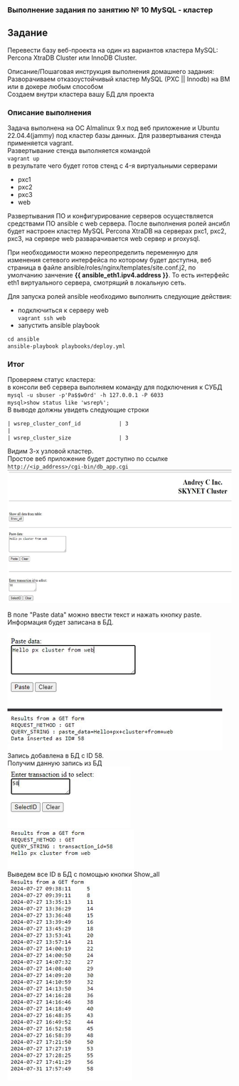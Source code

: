 ### Выполнение задания по занятию № 10 MySQL - кластер
## Задание
Перевести базу веб-проекта на один из вариантов кластера MySQL: Percona XtraDB Cluster или InnoDB Cluster.  

Описание/Пошаговая инструкция выполнения домашнего задания:  
Разворачиваем отказоустойчивый кластер MySQL (PXC || Innodb) на ВМ или в докере любым способом  
Создаем внутри кластера вашу БД для проекта  

### Описание выполнения
Задача выполнена на ОС  Almalinux 9.x под веб приложение и Ubuntu 22.04.4(jammy) под кластер базы данных.
Для развертывания стенда применяется vagrant.  
Развертывание стенда выполняется командой  
```vagrant up```  
в результате чего будет готов стенд c 4-я виртуальными серверами 
- pxc1 
- pxc2 
- pxc3
- web

Развертывания ПО и конфигурирование серверов осуществляется средствами ПО ansible с web сервера. После выполнения 
ролей ансибл будет настроен кластер MySQL Percona XtraDB на серверах pxc1, pxc2, pxc3, на сервере web
разварачивается web сервер и proxysql.  

При необходимости можно переопределить переменную для изменения сетевого интерфейса по которому будет доступна,
веб страница в файле ansible/roles/nginx/templates/site.conf.j2, по умолчанию занчение 
**{{ ansible_eth1.ipv4.address }}**. То есть интерфейс eth1 виртуального сервера, смотрящий в локальную сеть.

Для запуска ролей ansible необходимо выполнить следующие действия:  
- подключиться к серверу web   
`vagrant ssh web`
- запустить ansible playbook
```commandline
cd ansible
ansible-playbook playbooks/deploy.yml
```
### Итог
Проверяем статус кластера:  
в консоли веб сервера выполняем команду для подключения к СУБД  
`mysql -u sbuser -p'Pa$$w0rd' -h 127.0.0.1 -P 6033`  
`mysql>show status like 'wsrep%';`  
В выводе должны увидеть следующие строки
```commandline
| wsrep_cluster_conf_id            | 3                                                                                                                                              |
| wsrep_cluster_size               | 3
```
Видим 3-х узловой кластер.  
Простое веб приложение будет доступно по ссылке  
`http://<ip_address>/cgi-bin/db_app.cgi`  
<img src="hw10_scrins/app.JPG"  width="600" height="300">

В поле "Paste data" можно ввести текст и нажать кнопку paste. Информация будет записана в БД.  

![paste](hw10_scrins/paste.JPG)  
![pasre_res](hw10_scrins/paste_result.JPG)  
Запись добавлена в БД с ID 58.  
Получим данную запись из БД  
![get](hw10_scrins/get.JPG)  
![get_res](hw10_scrins/get_result.JPG)  
Выведем все ID в БД с помощью кнопки  Show_all  
![get_res](hw10_scrins/all.JPG)
